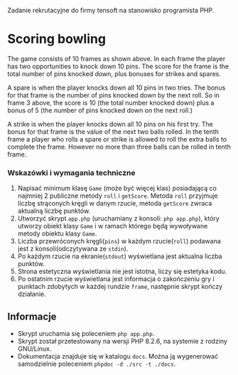 Zadanie rekrutacyjne do firmy tensoft na stanowisko programista PHP.

# Scoring bowling

The game consists of 10 frames as shown above. In each frame the player has two opportunities to knock down 10 pins. The score for the frame is the total number of pins knocked down, plus bonuses for strikes and spares.

A spare is when the player knocks down all 10 pins in two tries. The bonus for that frame is the number of pins knocked down by the next roll. So in frame 3 above, the score is 10 (the total number knocked down) plus a bonus of 5 (the number of pins knocked down on the next roll.)

A strike is when the player knocks down all 10 pins on his first try. The bonus for that frame is the value of the next two balls rolled. In the tenth frame a player who rolls a spare or strike is allowed to roll the extra balls to complete the frame. However no more than three balls can be rolled in tenth frame.

### Wskazówki i wymagania techniczne

1. Napisać minimum klasę `Game` (może być więcej klas) posiadającą co najmniej 2 publiczne metody `roll` i `getScore`. Metoda `roll` przyjmuje liczbę strąconych kręgli w danym rzucie, metoda `getScore` zwraca aktualną liczbę punktów.
2. Utworzyć skrypt `app.php` (uruchamiany z konsoli: `php app.php`), który utworzy obiekt klasy `Game` i w ramach którego będą wywoływane metody obiektu klasy `Game`.
3. Liczba przewróconych kręgli(`pins`) w każdym rzucie(`roll`) podawana jest z konsoli(odczytywana ze `stdin`).
4. Po każdym rzucie na ekranie(`stdout`) wyświetlana jest aktualna liczba punktów.
5. Strona estetyczna wyświetlania nie jest istotna, liczy się estetyka kodu.
6. Po ostatnim rzucie wyświetlana jest informacja o zakończeniu gry i punktach zdobytych w każdej rundzie `frame`, następnie skrypt kończy działanie.

## Informacje
- Skrypt uruchamia się poleceniem `php app.php`.
- Skrypt został przetestowany na wersji PHP 8.2.6, na systemie z rodziny GNU/Linux.
- Dokumentacja znajduje się w katalogu `docs`. Można ją wygenerować samodzielnie poleceniem `phpdoc -d ./src -t ./docs`.

